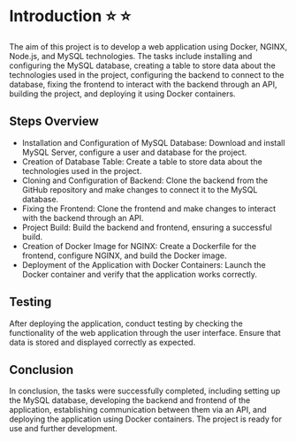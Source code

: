 # Introduction :star: :star:  
The aim of this project is to develop a web application using Docker, NGINX, Node.js, and MySQL technologies. The tasks include installing and configuring the MySQL database, creating a table to store data about the technologies used in the project, configuring the backend to connect to the database, fixing the frontend to interact with the backend through an API, building the project, and deploying it using Docker containers.

## Steps Overview
- Installation and Configuration of MySQL Database: Download and install MySQL Server, configure a user and database for the project.
- Creation of Database Table: Create a table to store data about the technologies used in the project.
- Cloning and Configuration of Backend: Clone the backend from the GitHub repository and make changes to connect it to the MySQL database.
- Fixing the Frontend: Clone the frontend and make changes to interact with the backend through an API.
- Project Build: Build the backend and frontend, ensuring a successful build.
- Creation of Docker Image for NGINX: Create a Dockerfile for the frontend, configure NGINX, and build the Docker image.
- Deployment of the Application with Docker Containers: Launch the Docker container and verify that the application works correctly.

## Testing
After deploying the application, conduct testing by checking the functionality of the web application through the user interface. Ensure that data is stored and displayed correctly as expected.

## Conclusion
In conclusion, the tasks were successfully completed, including setting up the MySQL database, developing the backend and frontend of the application, establishing communication between them via an API, and deploying the application using Docker containers. The project is ready for use and further development.
